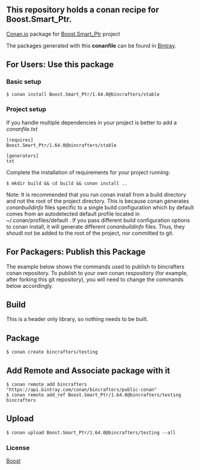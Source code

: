## This repository holds a conan recipe for Boost.Smart_Ptr.

[Conan.io](https://conan.io) package for [Boost.Smart_Ptr](https://github.com/Boostorg/Smart_Ptr) project

The packages generated with this **conanfile** can be found in [Bintray](https://bintray.com/bincrafters/conan-public/Boost.Smart_Ptr%3Abincrafters).

## For Users: Use this package

### Basic setup

    $ conan install Boost.Smart_Ptr/1.64.0@bincrafters/stable

### Project setup

If you handle multiple dependencies in your project is better to add a *conanfile.txt*

    [requires]
    Boost.Smart_Ptr/1.64.0@bincrafters/stable

    [generators]
    txt

Complete the installation of requirements for your project running:</small></span>

    $ mkdir build && cd build && conan install ..
	
Note: It is recommended that you run conan install from a build directory and not the root of the project directory.  This is because conan generates *conanbuildinfo* files specific to a single build configuration which by default comes from an autodetected default profile located in ~/.conan/profiles/default .  If you pass different build configuration options to conan install, it will generate different *conanbuildinfo* files.  Thus, they shoudl not be added to the root of the project, nor committed to git. 

## For Packagers: Publish this Package

The example below shows the commands used to publish to bincrafters conan repository. To publish to your own conan respository (for example, after forking this git repository), you will need to change the commands below accordingly. 

## Build  

This is a header only library, so nothing needs to be built.

## Package 

    $ conan create bincrafters/testing
	
## Add Remote and Associate package with it

	$ conan remote add bincrafters "https://api.bintray.com/conan/bincrafters/public-conan"
	$ conan remote add_ref Boost.Smart_Ptr/1.64.0@bincrafters/testing bincrafters

## Upload

    $ conan upload Boost.Smart_Ptr/1.64.0@bincrafters/testing --all

### License
[Boost](LICENSE)
